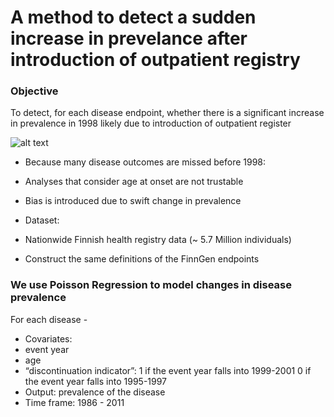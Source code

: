 # A method to detect a sudden increase in prevelance after introduction of outpatient registry

### Objective

To detect, for each disease endpoint, whether there is a significant increase in prevalence in 1998 likely due to introduction of outpatient register

![alt text](https://github.com/dsgelab/jump1998/image/objective.png)

- Because many disease outcomes are missed before 1998:
 - Analyses that consider age at onset are not trustable
 - Bias is introduced due to swift change in prevalence

- Dataset: 
 - Nationwide Finnish health registry data (~ 5.7 Million individuals)
 - Construct the same definitions of the FinnGen endpoints

### We use Poisson Regression to model changes in  disease prevalence

For each disease - 
- Covariates:
 - event year
 - age
 - “discontinuation indicator”:
    1 if the event year falls into 1999-2001
    0 if the event year falls into 1995-1997
- Output: prevalence of the disease
- Time frame: 1986 - 2011
